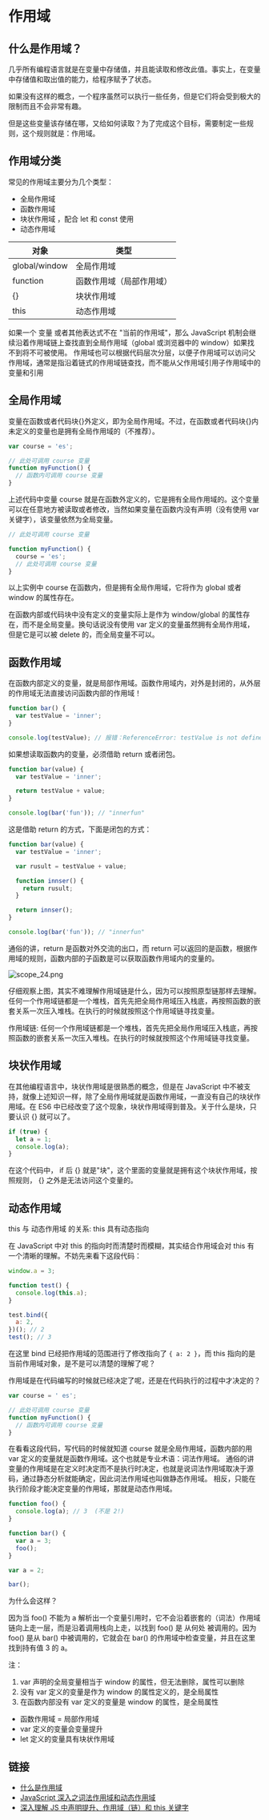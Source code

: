 # 作用域

## 什么是作用域？

几乎所有编程语言就是在变量中存储值，并且能读取和修改此值。事实上，在变量中存储值和取出值的能力，给程序赋予了状态。

如果没有这样的概念，一个程序虽然可以执行一些任务，但是它们将会受到极大的限制而且不会非常有趣。

但是这些变量该存储在哪，又给如何读取？为了完成这个目标，需要制定一些规则，这个规则就是：作用域。

## 作用域分类

常见的作用域主要分为几个类型：

- 全局作用域
- 函数作用域
- 块状作用域 ，配合 let 和 const 使用
- 动态作用域

| 对象          | 类型                     |
| ------------- | ------------------------ |
| global/window | 全局作用域               |
| function      | 函数作用域（局部作用域） |
| {}            | 块状作用域               |
| this          | 动态作用域               |

如果一个 变量 或者其他表达式不在 "当前的作用域"，那么 JavaScript 机制会继续沿着作用域链上查找直到全局作用域（global 或浏览器中的 window）如果找不到将不可被使用。 作用域也可以根据代码层次分层，以便子作用域可以访问父作用域，通常是指沿着链式的作用域链查找，而不能从父作用域引用子作用域中的变量和引用

## 全局作用域

变量在函数或者代码块{}外定义，即为全局作用域。不过，在函数或者代码块{}内未定义的变量也是拥有全局作用域的（不推荐）。

```js
var course = 'es';

// 此处可调用 course 变量
function myFunction() {
  // 函数内可调用 course 变量
}
```

上述代码中变量 course 就是在函数外定义的，它是拥有全局作用域的。这个变量可以在任意地方被读取或者修改，当然如果变量在函数内没有声明（没有使用 var 关键字），该变量依然为全局变量。

```js
// 此处可调用 course 变量

function myFunction() {
  course = 'es';
  // 此处可调用 course 变量
}
```

以上实例中 course 在函数内，但是拥有全局作用域，它将作为 global 或者 window 的属性存在。

在函数内部或代码块中没有定义的变量实际上是作为 window/global 的属性存在，而不是全局变量。换句话说没有使用 var 定义的变量虽然拥有全局作用域，但是它是可以被 delete 的，而全局变量不可以。

## 函数作用域

在函数内部定义的变量，就是局部作用域。函数作用域内，对外是封闭的，从外层的作用域无法直接访问函数内部的作用域！

```js
function bar() {
  var testValue = 'inner';
}

console.log(testValue); // 报错：ReferenceError: testValue is not defined
```

如果想读取函数内的变量，必须借助 return 或者闭包。

```js
function bar(value) {
  var testValue = 'inner';

  return testValue + value;
}

console.log(bar('fun')); // "innerfun"
```

这是借助 return 的方式，下面是闭包的方式：

```js
function bar(value) {
  var testValue = 'inner';

  var rusult = testValue + value;

  function innser() {
    return rusult;
  }

  return innser();
}

console.log(bar('fun')); // "innerfun"
```

通俗的讲，return 是函数对外交流的出口，而 return 可以返回的是函数，根据作用域的规则，函数内部的子函数是可以获取函数作用域内的变量的。

![scope_24.png](../img/scope_24.png)

仔细观察上图，其实不难理解作用域链是什么，因为可以按照原型链那样去理解。任何一个作用域链都是一个堆栈，首先先把全局作用域压入栈底，再按照函数的嵌套关系一次压入堆栈。在执行的时候就按照这个作用域链寻找变量。

作用域链: 任何一个作用域链都是一个堆栈，首先先把全局作用域压入栈底，再按照函数的嵌套关系一次压入堆栈。在执行的时候就按照这个作用域链寻找变量。

## 块状作用域

在其他编程语言中，块状作用域是很熟悉的概念，但是在 JavaScript 中不被支持，就像上述知识一样，除了全局作用域就是函数作用域，一直没有自己的块状作用域。在 ES6 中已经改变了这个现象，块状作用域得到普及。关于什么是块，只要认识 {} 就可以了。

```js
if (true) {
  let a = 1;
  console.log(a);
}
```

在这个代码中， if 后 {} 就是"块"，这个里面的变量就是拥有这个块状作用域，按照规则， {} 之外是无法访问这个变量的。

## 动态作用域

this 与 动态作用域 的关系: this 具有动态指向

在 JavaScript 中对 this 的指向时而清楚时而模糊，其实结合作用域会对 this 有一个清晰的理解。不妨先来看下这段代码：

```js
window.a = 3;

function test() {
  console.log(this.a);
}

test.bind({
  a: 2,
})(); // 2
test(); // 3
```

在这里 bind 已经把作用域的范围进行了修改指向了 `{ a: 2 }`，而 this 指向的是当前作用域对象，是不是可以清楚的理解了呢？

作用域是在代码编写的时候就已经决定了呢，还是在代码执行的过程中才决定的？

```js
var course = ' es';

// 此处可调用 course 变量
function myFunction() {
  // 函数内可调用 course 变量
}
```

在看看这段代码，写代码的时候就知道 course 就是全局作用域，函数内部的用 var 定义的变量就是函数作用域。这个也就是专业术语：词法作用域。 通俗的讲变量的作用域是在定义时决定而不是执行时决定，也就是说词法作用域取决于源码，通过静态分析就能确定，因此词法作用域也叫做静态作用域。 相反，只能在执行阶段才能决定变量的作用域，那就是动态作用域。

```js
function foo() {
  console.log(a); // 3  (不是 2!)
}

function bar() {
  var a = 3;
  foo();
}

var a = 2;

bar();
```

为什么会这样？

因为当 foo() 不能为 a 解析出一个变量引用时，它不会沿着嵌套的（词法）作用域链向上走一层，而是沿着调用栈向上走，以找到 foo() 是 从何处 被调用的。因为 foo() 是从 bar() 中被调用的，它就会在 bar() 的作用域中检查变量，并且在这里找到持有值 3 的 a。

注：

1. var 声明的全局变量相当于 window 的属性，但无法删除，属性可以删除
2. 没有 var 定义的变量是作为 window 的属性定义的，是全局属性
3. 在函数内部没有 var 定义的变量是 window 的属性，是全局属性

- 函数作用域 = 局部作用域
- var 定义的变量会变量提升
- let 定义的变量具有块状作用域

## 链接

- [什么是作用域](https://www.kancloud.cn/kancloud/you-dont-know-js-scope-closures/516610)
- [JavaScript 深入之词法作用域和动态作用域](https://github.com/mqyqingfeng/Blog/issues/3)
- [深入理解 JS 中声明提升、作用域（链）和 this 关键字](https://github.com/creeperyang/blog/issues/16)
